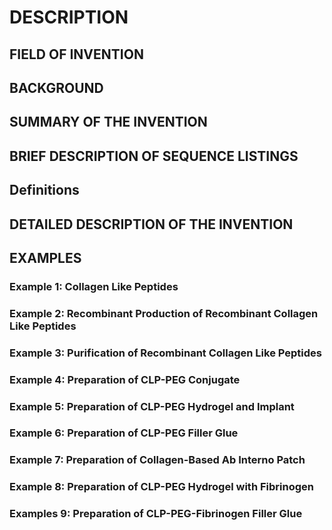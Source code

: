 # DESCRIPTION

## FIELD OF INVENTION

## BACKGROUND

## SUMMARY OF THE INVENTION

## BRIEF DESCRIPTION OF SEQUENCE LISTINGS

## Definitions

## DETAILED DESCRIPTION OF THE INVENTION

## EXAMPLES

### Example 1: Collagen Like Peptides

### Example 2: Recombinant Production of Recombinant Collagen Like Peptides

### Example 3: Purification of Recombinant Collagen Like Peptides

### Example 4: Preparation of CLP-PEG Conjugate

### Example 5: Preparation of CLP-PEG Hydrogel and Implant

### Example 6: Preparation of CLP-PEG Filler Glue

### Example 7: Preparation of Collagen-Based Ab Interno Patch

### Example 8: Preparation of CLP-PEG Hydrogel with Fibrinogen

### Examples 9: Preparation of CLP-PEG-Fibrinogen Filler Glue

